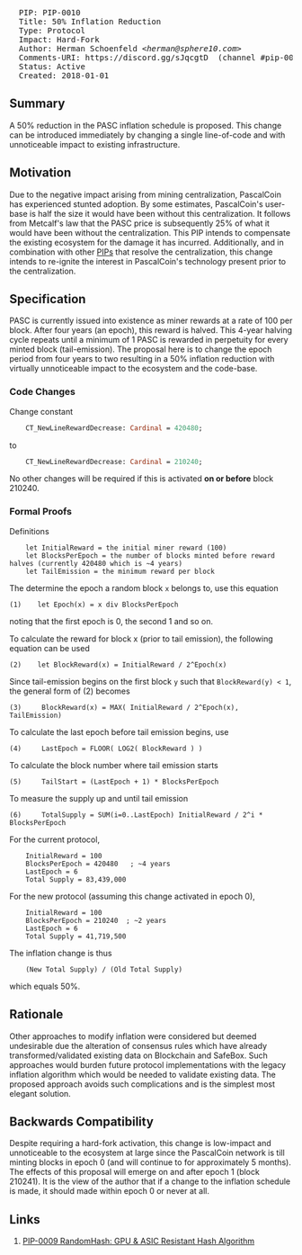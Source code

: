 <pre>
  PIP: PIP-0010
  Title: 50% Inflation Reduction
  Type: Protocol
  Impact: Hard-Fork
  Author: Herman Schoenfeld <i>&lt;herman@sphere10.com&gt;</i>
  Comments-URI: https://discord.gg/sJqcgtD  (channel #pip-0010)
  Status: Active
  Created: 2018-01-01
</pre>

## Summary

A 50% reduction in the PASC inflation schedule is proposed. This change can be introduced immediately by changing a single line-of-code and with unnoticeable impact to existing infrastructure.

## Motivation

Due to the negative impact arising from mining centralization, PascalCoin has experienced stunted adoption. By some estimates, PascalCoin's user-base is half the size it would have been without this centralization. It follows from Metcalf's law that the PASC price is subsequently 25% of what it would have been without the centralization.  This PIP intends to compensate the existing ecosystem for the damage it has incurred. Additionally, and in combination with other [PIPs][1] that resolve the centralization, this change intends to re-ignite the interest in PascalCoin's technology present prior to the centralization. 

## Specification

PASC is currently issued into existence as miner rewards at a rate of 100 per block. After four years (an epoch), this reward is halved. This 4-year halving cycle repeats until a minimum of 1 PASC is rewarded in perpetuity for every minted block (tail-emission). The proposal here is to change the epoch period from four years to two resulting in a 50% inflation reduction with virtually unnoticeable impact to the ecosystem and the code-base.

### Code Changes

Change constant
```pascal
    CT_NewLineRewardDecrease: Cardinal = 420480;
```

to
```pascal
    CT_NewLineRewardDecrease: Cardinal = 210240;
```

No other changes will be required if this is activated **on or before** block 210240.


### Formal Proofs

Definitions
```
    let InitialReward = the initial miner reward (100)
    let BlocksPerEpoch = the number of blocks minted before reward halves (currently 420480 which is ~4 years)
    let TailEmission = the minimum reward per block
```

The determine the epoch a random block ```x``` belongs to, use this equation
```
(1)    let Epoch(x) = x div BlocksPerEpoch
```

noting that the first epoch is 0, the second 1 and so on.

To calculate the reward for block x (prior to tail emission), the following equation can be used
```
(2)    let BlockReward(x) = InitialReward / 2^Epoch(x)
```

Since tail-emission begins on the first block ```y``` such that ```BlockReward(y) < 1```, the general form of (2) becomes
```
(3)     BlockReward(x) = MAX( InitialReward / 2^Epoch(x), TailEmission)
```

To calculate the last epoch before tail emission begins, use
```
(4)     LastEpoch = FLOOR( LOG2( BlockReward ) )
```

To calculate the block number where tail emission starts
```
(5)     TailStart = (LastEpoch + 1) * BlocksPerEpoch
```

To measure the supply up and until tail emission
```
(6)     TotalSupply = SUM(i=0..LastEpoch) InitialReward / 2^i * BlocksPerEpoch
```

For the current protocol,
```
    InitialReward = 100
    BlocksPerEpoch = 420480   ; ~4 years
    LastEpoch = 6
    Total Supply = 83,439,000
```

For the new protocol (assuming this change activated in epoch 0),
```
    InitialReward = 100
    BlocksPerEpoch = 210240  ; ~2 years
    LastEpoch = 6
    Total Supply = 41,719,500
```

The inflation change is thus
```
    (New Total Supply) / (Old Total Supply)
```

which equals 50%. 

## Rationale

Other approaches to modify inflation were considered but deemed undesirable due the alteration of consensus rules which have already transformed/validated existing data on Blockchain and SafeBox. Such approaches would burden future protocol implementations with the legacy inflation algorithm which would be needed to validate existing data. The proposed approach avoids such complications and is the simplest most elegant solution.

## Backwards Compatibility

Despite requiring a hard-fork activation, this change is low-impact and unnoticeable to the ecosystem at large since the PascalCoin network is till minting blocks in epoch 0 (and will continue to for approximately 5 months). The effects of this proposal will emerge on and after epoch 1 (block 210241). It is the view of the author that if a change to the inflation schedule is made, it should made within epoch 0 or never at all. 

## Links

1. [PIP-0009 RandomHash: GPU & ASIC Resistant Hash Algorithm][1]

[1]: https://github.com/PascalCoin/PascalCoin/blob/master/PIP/PIP-0009.md
